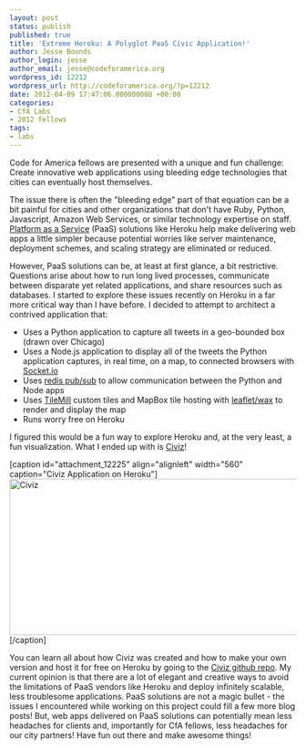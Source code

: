 ```yaml
---
layout: post
status: publish
published: true
title: 'Extreme Heroku: A Polyglot PaaS Civic Application!'
author: Jesse Bounds
author_login: jesse
author_email: jesse@codeforamerica.org
wordpress_id: 12212
wordpress_url: http://codeforamerica.org/?p=12212
date: 2012-04-09 17:47:06.000000000 +00:00
categories:
- CfA Labs
- 2012 fellows
tags:
- labs
---
```

<p style="text-align: left;">Code for America fellows are presented with a unique and fun challenge: Create innovative web applications using bleeding edge technologies that cities can eventually host themselves.</p>
<p style="text-align: left;">The issue there is often the "bleeding edge" part of that equation can be a bit painful for cities and other organizations that don't have Ruby, Python, Javascript, Amazon Web Services, or similar technology expertise on staff. <a href="http://en.wikipedia.org/wiki/Platform_as_a_service">Platform as a Service</a> (PaaS) solutions like Heroku help make delivering web apps a little simpler because potential worries like server maintenance, deployment schemes, and scaling strategy are eliminated or reduced.</p>
<p style="text-align: left;">However, PaaS solutions can be, at least at first glance, a bit restrictive. Questions arise about how to run long lived processes, communicate between disparate yet related applications, and share resources such as databases. I started to explore these issues recently on Heroku in a far more critical way than I have before. I decided to attempt to architect a contrived application that:</p>

<ul>
	<li>Uses a Python application to capture all tweets in a geo-bounded box (drawn over Chicago)</li>
	<li>Uses a Node.js application to display all of the tweets the Python application captures, in real time, on a map, to connected browsers with <a href="http://socket.io/">Socket.io</a></li>
	<li>Uses <a href="http://redis.io/topics/pubsub">redis pub/sub</a> to allow communication between the Python and Node apps</li>
	<li>Uses <a href="http://mapbox.com/tilemill/">TileMill</a> custom tiles and MapBox tile hosting with <a href="http://mapbox.com/wax/">leaflet/wax</a> to render and display the map</li>
	<li>Runs worry free on Heroku</li>
</ul>
I figured this would be a fun way to explore Heroku and, at the very least, a fun visualization. What I ended up with is <a href="http://civiz.herokuapp.com/" target="_blank">Civiz</a>!

[caption id="attachment_12225" align="alignleft" width="560" caption="Civiz Application on Heroku"]<a href="http://civiz.herokuapp.com/"><img class="size-full wp-image-12225  " title="Civiz" src="http://codeforamerica.org/wp-content/uploads/2012/04/civiz_wide.png" alt="Civiz" width="560" height="274" /></a>[/caption]

You can learn all about how Civiz was created and how to make your own version and host it for free on Heroku by going to the <a href="https://github.com/boundsj/civiz_server" target="_blank">Civiz github repo</a>. My current opinion is that there are a lot of elegant and creative ways to avoid the limitations of PaaS vendors like Heroku and deploy infinitely scalable, less troublesome applications. PaaS solutions are not a magic bullet - the issues I encountered while working on this project could fill a few more blog posts! But, web apps delivered on PaaS solutions can potentially mean less headaches for clients and, importantly for CfA fellows, less headaches for our city partners! Have fun out there and make awesome things!
